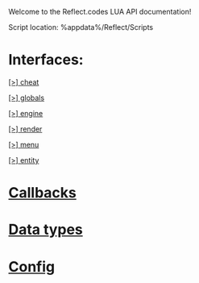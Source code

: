 Welcome to the Reflect.codes LUA API documentation!

Script location: %appdata%/Reflect/Scripts

# Interfaces:

[[>] cheat](https://github.com/EcstasyVip/Ecstasy_LUA_API/wiki/cheat)

[[>] globals](https://github.com/EcstasyVip/Ecstasy_LUA_API/wiki/globals)

[[>] engine](https://github.com/EcstasyVip/Ecstasy_LUA_API/wiki/engine)

[[>] render](https://github.com/EcstasyVip/Ecstasy_LUA_API/wiki/render)

[[>] menu](https://github.com/EcstasyVip/Ecstasy_LUA_API/wiki/menu)

[[>] entity](https://github.com/EcstasyVip/Ecstasy_LUA_API/wiki/entity)

# [Callbacks](https://github.com/EcstasyVip/Ecstasy_LUA_API/wiki/Callbacks)

# [Data types](https://github.com/EcstasyVip/Ecstasy_LUA_API/wiki/Data-types)

# [Config](https://github.com/EcstasyVip/Ecstasy_LUA_API/wiki/Config-structure)


